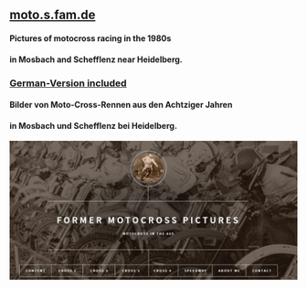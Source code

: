 ﻿## [moto.s.fam.de](https://moto.s-fam.de)

#### Pictures of motocross racing in the 1980s   
#### in Mosbach and Schefflenz near Heidelberg.  

### [German-Version included](https://moto.s-fam.de/de/)
#### Bilder von Moto-Cross-Rennen aus den Achtziger Jahren  
#### in Mosbach und Schefflenz bei Heidelberg.

![The Motocross Homepage](https://github.com/si-home/si-moto/blob/master/static/images/Titelbild_en.jpg)
